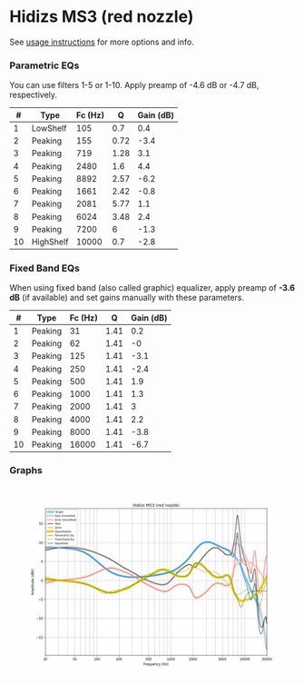# Hidizs MS3 (red nozzle)
See [usage instructions](https://github.com/jaakkopasanen/AutoEq#usage) for more options and info.

### Parametric EQs
You can use filters 1-5 or 1-10. Apply preamp of -4.6 dB or -4.7 dB, respectively.

|   # | Type      |   Fc (Hz) |    Q |   Gain (dB) |
|-----|-----------|-----------|------|-------------|
|   1 | LowShelf  |       105 | 0.7  |         0.4 |
|   2 | Peaking   |       155 | 0.72 |        -3.4 |
|   3 | Peaking   |       719 | 1.28 |         3.1 |
|   4 | Peaking   |      2480 | 1.6  |         4.4 |
|   5 | Peaking   |      8892 | 2.57 |        -6.2 |
|   6 | Peaking   |      1661 | 2.42 |        -0.8 |
|   7 | Peaking   |      2081 | 5.77 |         1.1 |
|   8 | Peaking   |      6024 | 3.48 |         2.4 |
|   9 | Peaking   |      7200 | 6    |        -1.3 |
|  10 | HighShelf |     10000 | 0.7  |        -2.8 |

### Fixed Band EQs
When using fixed band (also called graphic) equalizer, apply preamp of **-3.6 dB** (if available) and set gains manually with these parameters.

|   # | Type    |   Fc (Hz) |    Q |   Gain (dB) |
|-----|---------|-----------|------|-------------|
|   1 | Peaking |        31 | 1.41 |         0.2 |
|   2 | Peaking |        62 | 1.41 |        -0   |
|   3 | Peaking |       125 | 1.41 |        -3.1 |
|   4 | Peaking |       250 | 1.41 |        -2.4 |
|   5 | Peaking |       500 | 1.41 |         1.9 |
|   6 | Peaking |      1000 | 1.41 |         1.3 |
|   7 | Peaking |      2000 | 1.41 |         3   |
|   8 | Peaking |      4000 | 1.41 |         2.2 |
|   9 | Peaking |      8000 | 1.41 |        -3.8 |
|  10 | Peaking |     16000 | 1.41 |        -6.7 |

### Graphs
![](./Hidizs%20MS3%20(red%20nozzle).png)
